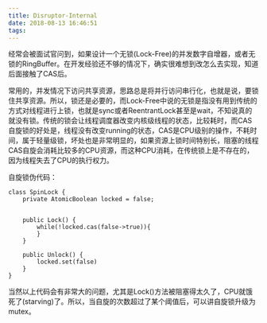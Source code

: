 ```yaml
---
title: Disruptor-Internal
date: 2018-08-13 16:46:51
tags:
---
```


经常会被面试官问到，如果设计一个无锁(Lock-Free)的并发数字自增器，或者无锁的RingBuffer。在开发经验还不够的情况下，确实很难想到改怎么去实现，知道后面接触了CAS后。

常用的，并发情况下访问共享资源，思路总是将并行访问串行化，也就是说，要锁住共享资源。所以，锁还是必要的，而Lock-Free中说的无锁是指没有用到传统的方式对线程进行上锁，也就是sync或者ReentrantLock甚至是wait，不知说真的就没有锁。传统的锁会让线程调度器改变内核级线程的状态，比较耗时，而CAS自旋锁的好处是，线程没有改变running的状态，CAS是CPU级别的操作，不耗时间，属于轻量级锁，坏处也是非常明显的，如果资源上锁时间特别长，阻塞的线程CAS自旋会消耗比较多的CPU资源，而这种CPU消耗，在传统锁上是不存在的，因为线程失去了CPU的执行权力。

自旋锁伪代码：
```
class SpinLock {
    private AtomicBoolean locked = false;
    
    
    public Lock() {
        while(!locked.cas(false->true)){
        }
    }
    
    public Unlock() {
        locked.set(false)
    }
}

```

当然以上代码会有非常大的问题，尤其是Lock()方法被阻塞得太久了，CPU就饿死了(starving)了。所以，当自旋的次数超过了某个阈值后，可以讲自旋锁升级为mutex。